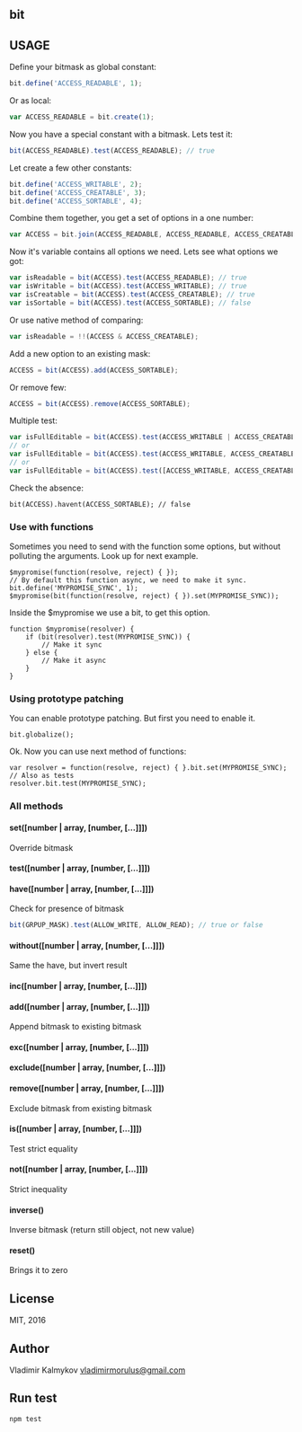 bit
--

## USAGE

Define your bitmask as global constant:
```js
bit.define('ACCESS_READABLE', 1);
```

Or as local:
```js
var ACCESS_READABLE = bit.create(1);
```

Now you have a special constant with a bitmask. Lets test it:
```js
bit(ACCESS_READABLE).test(ACCESS_READABLE); // true
```

Let create a few other constants:
```js
bit.define('ACCESS_WRITABLE', 2);
bit.define('ACCESS_CREATABLE', 3);
bit.define('ACCESS_SORTABLE', 4);
```

Combine them together, you get a set of options in a one number:
```js
var ACCESS = bit.join(ACCESS_READABLE, ACCESS_READABLE, ACCESS_CREATABLE);
```

Now it's variable contains all options we need. Lets see what options we got:
```js
var isReadable = bit(ACCESS).test(ACCESS_READABLE); // true
var isWritable = bit(ACCESS).test(ACCESS_WRITABLE); // true
var isCreatable = bit(ACCESS).test(ACCESS_CREATABLE); // true
var isSortable = bit(ACCESS).test(ACCESS_SORTABLE); // false
```

Or use native method of comparing:
```js
var isReadable = !!(ACCESS & ACCESS_CREATABLE);
```

Add a new option to an existing mask:
```js
ACCESS = bit(ACCESS).add(ACCESS_SORTABLE);
```

Or remove few:
```js
ACCESS = bit(ACCESS).remove(ACCESS_SORTABLE);
```

Multiple test:
```js
var isFullEditable = bit(ACCESS).test(ACCESS_WRITABLE | ACCESS_CREATABLE | ACCESS_SORTABLE); // false
// or
var isFullEditable = bit(ACCESS).test(ACCESS_WRITABLE, ACCESS_CREATABLE); // true
// or
var isFullEditable = bit(ACCESS).test([ACCESS_WRITABLE, ACCESS_CREATABLE]); // true
```

Check the absence:
```
bit(ACCESS).havent(ACCESS_SORTABLE); // false
```

### Use with functions

Sometimes you need to send with the function some options, but without polluting the arguments. Look up for next example.
```
$mypromise(function(resolve, reject) { });
// By default this function async, we need to make it sync. 
bit.define('MYPROMISE_SYNC', 1);
$mypromise(bit(function(resolve, reject) { }).set(MYPROMISE_SYNC));
```

Inside the $mypromise we use a bit, to get this option.
```
function $mypromise(resolver) {
	if (bit(resolver).test(MYPROMISE_SYNC)) {
		// Make it sync
	} else {
		// Make it async
	}
}
```

### Using prototype patching
You can enable prototype patching. But first you need to enable it.
```
bit.globalize();
```

Ok. Now you can use next method of functions:
```
var resolver = function(resolve, reject) { }.bit.set(MYPROMISE_SYNC);
// Also as tests
resolver.bit.test(MYPROMISE_SYNC);
```

### All methods

#### set([number | array, [number, [...]]])
Override bitmask

#### test([number | array, [number, [...]]])
#### have([number | array, [number, [...]]])
Check for presence of bitmask
```js
bit(GRPUP_MASK).test(ALLOW_WRITE, ALLOW_READ); // true or false
```

#### without([number | array, [number, [...]]])
Same the have, but invert result

#### inc([number | array, [number, [...]]])
#### add([number | array, [number, [...]]])
Append bitmask to existing bitmask

#### exc([number | array, [number, [...]]])
#### exclude([number | array, [number, [...]]])
#### remove([number | array, [number, [...]]])
Exclude bitmask from existing bitmask

#### is([number | array, [number, [...]]])
Test strict equality

#### not([number | array, [number, [...]]])
Strict inequality

#### inverse()
Inverse bitmask (return still object, not new value)

#### reset()
Brings it to zero

## License
MIT, 2016

## Author
Vladimir Kalmykov <vladimirmorulus@gmail.com>

## Run test
```terminal
npm test
```
